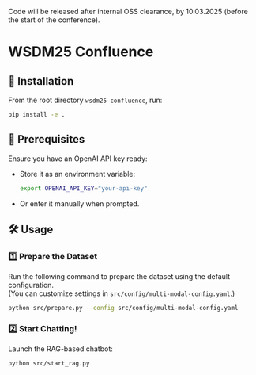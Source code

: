 Code will be released after internal OSS clearance, by 10.03.2025 (before the start of the conference).


# WSDM25 Confluence  

## 🚀 Installation  
From the root directory `wsdm25-confluence`, run:  
```bash
pip install -e .
```

## 🔑 Prerequisites  
Ensure you have an OpenAI API key ready:  
- Store it as an environment variable:  
  ```bash
  export OPENAI_API_KEY="your-api-key"
  ```
- Or enter it manually when prompted.

## 🛠️ Usage  

### 1️⃣ Prepare the Dataset  
Run the following command to prepare the dataset using the default configuration.  
(You can customize settings in `src/config/multi-modal-config.yaml`.)  
```bash
python src/prepare.py --config src/config/multi-modal-config.yaml
```

### 2️⃣ Start Chatting!  
Launch the RAG-based chatbot:  
```bash
python src/start_rag.py
```
